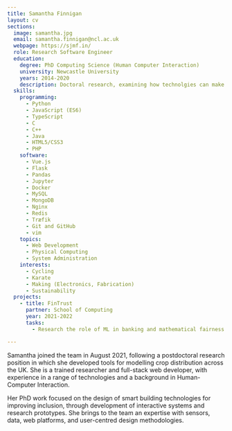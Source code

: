 ```yaml
---
title: Samantha Finnigan
layout: cv
sections:
  image: samantha.jpg
  email: samantha.finnigan@ncl.ac.uk
  webpage: https://sjmf.in/
  role: Research Software Engineer
  education:
    degree: PhD Computing Science (Human Computer Interaction)
    university: Newcastle University
    years: 2014-2020
    description: Doctoral research, examining how technolgies can make future smart buildings more inclusive
  skills:
    programming:
      - Python
      - JavaScript (ES6)
      - TypeScript
      - C
      - C++
      - Java
      - HTML5/CSS3
      - PHP
    software:
      - Vue.js
      - Flask
      - Pandas
      - Jupyter
      - Docker
      - MySQL
      - MongoDB
      - Nginx
      - Redis
      - Træfik
      - Git and GitHub
      - vim
    topics:
      - Web Development
      - Physical Computing
      - System Administration
    interests:
      - Cycling
      - Karate
      - Making (Electronics, Fabrication)
      - Sustainability
  projects:
    - title: FinTrust
      partner: School of Computing
      year: 2021-2022
      tasks:
        - Research the role of ML in banking and mathematical fairness in algorithms

---
```

Samantha joined the team in August 2021, following a postdoctoral research position in which she developed tools for modelling crop distribution across the UK. She is a trained researcher and full-stack web developer, with experience in a range of technologies and a background in Human-Computer Interaction. 

Her PhD work focused on the design of smart building technologies for improving inclusion, through development of interactive systems and research prototypes. She brings to the team an expertise with sensors, data, web platforms, and user-centred design methodologies.

